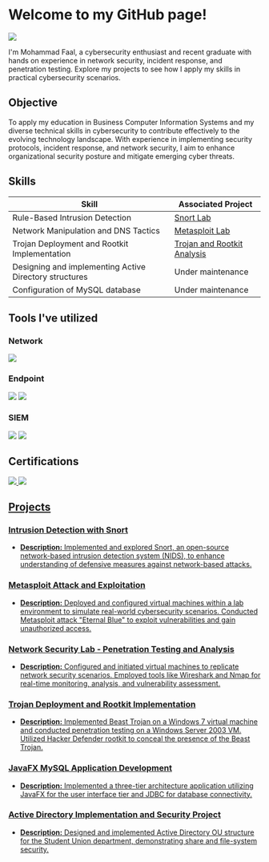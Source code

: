 # Welcome to my GitHub page!
<a href="https://www.linkedin.com/in/mohammadfaal/"><img src="https://img.shields.io/badge/-LinkedIn-0072b1?&style=for-the-badge&logo=linkedin&logoColor=white" /></a>

I'm Mohammad Faal, a cybersecurity enthusiast and recent graduate with hands on experience in network security, incident response, and penetration testing. Explore my projects to see how I apply my skills in practical cybersecurity scenarios.

## Objective

To apply my education in Business Computer Information Systems and my diverse technical skills in cybersecurity to contribute effectively to the evolving technology landscape. With experience in implementing security protocols, incident response, and network security, I aim to enhance organizational security posture and mitigate emerging cyber threats.

## Skills


| Skill                                         | Associated Project         |
|-----------------------------------------------|----------------------------|
| Rule-Based Intrusion Detection                | <a href="https://github.com/mofaal1/mofaal-IntrusionDetection/blob/main/README.md"> Snort Lab</a>|
| Network Manipulation and DNS Tactics                | <a href="https://github.com/Mofaal/eternalblue-exploitation/blob/main/README.md"> Metasploit Lab </a>|
| Trojan Deployment and Rootkit Implementation        | <a href="https://github.com/Mofaal1/trojan-rootkit-lab/blob/main/README.md"> Trojan and Rootkit Analysis </a>
| Designing and implementing Active Directory structures  | Under maintenance |
| Configuration of MySQL database               | Under maintenance |


## Tools I've utilized
### Network
<div>
    <img src="https://img.shields.io/badge/-Wireshark-1679A7?&style=for-the-badge&logo=Wireshark&logoColor=white" />

</div>

### Endpoint
<div>
    <img src="https://img.shields.io/badge/-Microsoft_Defender_for_Endpoint-00A4EF?&style=for-the-badge&logo=Microsoft&logoColor=white" />
    <img src="https://img.shields.io/badge/-Velociraptor-4B275F?&style=for-the-badge&logo=Velociraptor&logoColor=white" />
</div>

### SIEM
<div>
    <img src="https://img.shields.io/badge/-Microsoft_Sentinel-0078D4?&style=for-the-badge&logo=Microsoft&logoColor=white" />
    <img src="https://img.shields.io/badge/-Splunk-000000?&style=for-the-badge&logo=Splunk&logoColor=white" />
</div>

## Certifications
<div>
<a href="https://www.credly.com/badges/693ba802-535b-4c58-9cd3-f9de4a36f18c/linked_in_profile"><img src="https://img.shields.io/badge/-Security%2B-FF0000?&style=for-the-badge&logo=CompTIA&logoColor=white" />
<img src="https://img.shields.io/badge/-Network%2B-007ACC?&style=for-the-badge&logo=CompTIA&logoColor=white" />

</div>

## Projects


### Intrusion Detection with Snort
- **Description:** Implemented and explored Snort, an open-source network-based intrusion detection system (NIDS), to enhance understanding of defensive measures against network-based attacks.

### Metasploit Attack and Exploitation
- **Description:** Deployed and configured virtual machines within a lab environment to simulate real-world cybersecurity scenarios. Conducted Metasploit attack "Eternal Blue" to exploit vulnerabilities and gain unauthorized access.

### Network Security Lab - Penetration Testing and Analysis
- **Description:** Configured and initiated virtual machines to replicate network security scenarios. Employed tools like Wireshark and Nmap for real-time monitoring, analysis, and vulnerability assessment.

### Trojan Deployment and Rootkit Implementation
- **Description:** Implemented Beast Trojan on a Windows 7 virtual machine and conducted penetration testing on a Windows Server 2003 VM. Utilized Hacker Defender rootkit to conceal the presence of the Beast Trojan.


### JavaFX MySQL Application Development
- **Description:** Implemented a three-tier architecture application utilizing JavaFX for the user interface tier and JDBC for database connectivity.


### Active Directory Implementation and Security Project
- **Description:** Designed and implemented Active Directory OU structure for the Student Union department, demonstrating share and file-system security.


